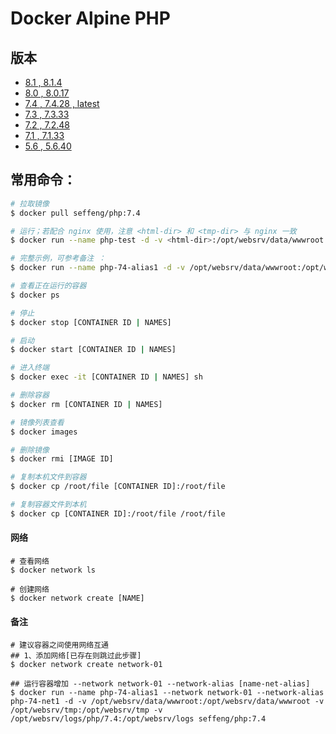 # Docker Alpine PHP

## 版本

* [8.1 , 8.1.4](https://github.com/seffeng/docker-php/tree/8.1)
* [8.0 , 8.0.17](https://github.com/seffeng/docker-php/tree/8.0)
* [7.4 , 7.4.28 , latest](https://github.com/seffeng/docker-php/tree/7.4)
* [7.3 , 7.3.33](https://github.com/seffeng/docker-php/tree/7.3)
* [7.2 , 7.2.48](https://github.com/seffeng/docker-php/tree/7.2)
* [7.1 , 7.1.33](https://github.com/seffeng/docker-php/tree/7.1)
* [5.6 , 5.6.40](https://github.com/seffeng/docker-php/tree/5.6)

## 常用命令：

```sh
# 拉取镜像
$ docker pull seffeng/php:7.4

# 运行；若配合 nginx 使用，注意 <html-dir> 和 <tmp-dir> 与 nginx 一致
$ docker run --name php-test -d -v <html-dir>:/opt/websrv/data/wwwroot -v <tmp-dir>:/opt/websrv/tmp -v <log-dir>:/opt/websrv/logs seffeng/php

# 完整示例，可参考备注 ：
$ docker run --name php-74-alias1 -d -v /opt/websrv/data/wwwroot:/opt/websrv/data/wwwroot -v /opt/websrv/tmp:/opt/websrv/tmp -v /opt/websrv/logs/php/7.4:/opt/websrv/logs seffeng/php:7.4

# 查看正在运行的容器
$ docker ps

# 停止
$ docker stop [CONTAINER ID | NAMES]

# 启动
$ docker start [CONTAINER ID | NAMES]

# 进入终端
$ docker exec -it [CONTAINER ID | NAMES] sh

# 删除容器
$ docker rm [CONTAINER ID | NAMES]

# 镜像列表查看
$ docker images

# 删除镜像
$ docker rmi [IMAGE ID]

# 复制本机文件到容器
$ docker cp /root/file [CONTAINER ID]:/root/file

# 复制容器文件到本机
$ docker cp [CONTAINER ID]:/root/file /root/file
```

#### 网络

```shell
# 查看网络
$ docker network ls

# 创建网络
$ docker network create [NAME]
```

#### 备注

```shell
# 建议容器之间使用网络互通
## 1、添加网络[已存在则跳过此步骤]
$ docker network create network-01

## 运行容器增加 --network network-01 --network-alias [name-net-alias]
$ docker run --name php-74-alias1 --network network-01 --network-alias php-74-net1 -d -v /opt/websrv/data/wwwroot:/opt/websrv/data/wwwroot -v /opt/websrv/tmp:/opt/websrv/tmp -v /opt/websrv/logs/php/7.4:/opt/websrv/logs seffeng/php:7.4
```

